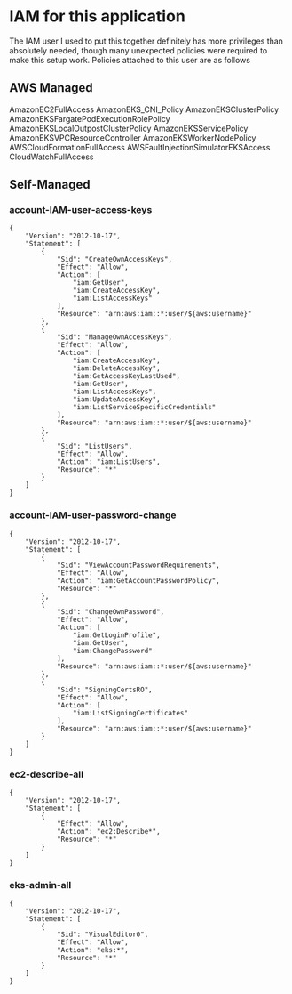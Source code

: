# IAM for this application
The IAM user I used to put this together definitely has more
privileges than absolutely needed, though many unexpected policies
were required to make this setup work.  Policies attached to this user
are as follows
## AWS Managed
AmazonEC2FullAccess
AmazonEKS_CNI_Policy
AmazonEKSClusterPolicy
AmazonEKSFargatePodExecutionRolePolicy
AmazonEKSLocalOutpostClusterPolicy
AmazonEKSServicePolicy
AmazonEKSVPCResourceController
AmazonEKSWorkerNodePolicy
AWSCloudFormationFullAccess
AWSFaultInjectionSimulatorEKSAccess
CloudWatchFullAccess
## Self-Managed

### account-IAM-user-access-keys
```
{
    "Version": "2012-10-17",
    "Statement": [
        {
            "Sid": "CreateOwnAccessKeys",
            "Effect": "Allow",
            "Action": [
                "iam:GetUser",
                "iam:CreateAccessKey",
                "iam:ListAccessKeys"
            ],
            "Resource": "arn:aws:iam::*:user/${aws:username}"
        },
        {
            "Sid": "ManageOwnAccessKeys",
            "Effect": "Allow",
            "Action": [
                "iam:CreateAccessKey",
                "iam:DeleteAccessKey",
                "iam:GetAccessKeyLastUsed",
                "iam:GetUser",
                "iam:ListAccessKeys",
                "iam:UpdateAccessKey",
                "iam:ListServiceSpecificCredentials"
            ],
            "Resource": "arn:aws:iam::*:user/${aws:username}"
        },
        {
            "Sid": "ListUsers",
            "Effect": "Allow",
            "Action": "iam:ListUsers",
            "Resource": "*"
        }
    ]
}
```

### account-IAM-user-password-change
```
{
    "Version": "2012-10-17",
    "Statement": [
        {
            "Sid": "ViewAccountPasswordRequirements",
            "Effect": "Allow",
            "Action": "iam:GetAccountPasswordPolicy",
            "Resource": "*"
        },
        {
            "Sid": "ChangeOwnPassword",
            "Effect": "Allow",
            "Action": [
                "iam:GetLoginProfile",
                "iam:GetUser",
                "iam:ChangePassword"
            ],
            "Resource": "arn:aws:iam::*:user/${aws:username}"
        },
        {
            "Sid": "SigningCertsRO",
            "Effect": "Allow",
            "Action": [
                "iam:ListSigningCertificates"
            ],
            "Resource": "arn:aws:iam::*:user/${aws:username}"
        }
    ]
}
```

### ec2-describe-all
```
{
    "Version": "2012-10-17",
    "Statement": [
        {
            "Effect": "Allow",
            "Action": "ec2:Describe*",
            "Resource": "*"
        }
    ]
}
```

### eks-admin-all
```
{
    "Version": "2012-10-17",
    "Statement": [
        {
            "Sid": "VisualEditor0",
            "Effect": "Allow",
            "Action": "eks:*",
            "Resource": "*"
        }
    ]
}
```
